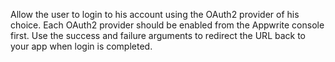 Allow the user to login to his account using the OAuth2 provider of his choice. Each OAuth2 provider should be enabled from the Appwrite console first. Use the success and failure arguments to redirect the URL back to your app when login is completed.
